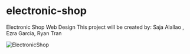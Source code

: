 # electronic-shop
Electronic Shop Web Design 
This project will be created by:
Saja Alallao ,
Ezra Garcia,
Ryan Tran 

![ElectronicShop](https://user-images.githubusercontent.com/58769335/194975413-96055b26-16d8-45c5-8cc4-c82ef6358246.jpg)
